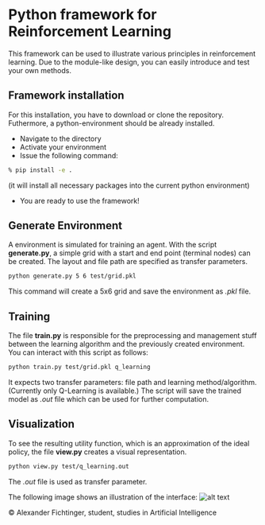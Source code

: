 # Python framework for Reinforcement Learning

This framework can be used to illustrate various principles in reinforcement learning. 
Due to the module-like design, you can easily introduce and test your own methods.

## Framework installation

For this installation, you have to download or clone the repository. Futhermore, a python-environment should be already installed.
* Navigate to the directory
* Activate your environment
* Issue the following command: 
```bash
% pip install -e .
```
(it will install all necessary packages into the current python environment)
* You are ready to use the framework!

## Generate Environment

A environment is simulated for training an agent. With the script **generate.py**, a simple grid with a start and end point (terminal nodes) can be created.
The layout and file path are specified as transfer parameters.

```bash
python generate.py 5 6 test/grid.pkl
```

This command will create a 5x6 grid and save the environment as *.pkl* file.

## Training

The file **train.py** is responsible for the preprocessing and management stuff between the learning algorithm and the previously created environment.
You can interact with this script as follows:


```bash
python train.py test/grid.pkl q_learning
```

It expects two transfer parameters: file path and learning method/algorithm. (Currently only Q-Learning is available.)
The script will save the trained model as *.out* file which can be used for further computation.

## Visualization

To see the resulting utility function, which is an approximation of the ideal policy, the file **view.py** creates a visual representation.

```bash
python view.py test/q_learning.out
```

The *.out* file is used as transfer parameter.

The following image shows an illustration of the interface:
![alt text](https://raw.githubusercontent.com/malex1106/rl_framework/main/images/view_interface.png "view.py visualization")

© Alexander Fichtinger, student, studies in Artificial Intelligence



